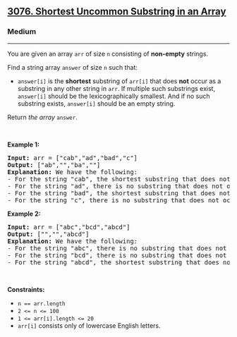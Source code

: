 <h2><a href="https://leetcode.com/problems/shortest-uncommon-substring-in-an-array/">3076. Shortest Uncommon Substring in an Array</a></h2><h3>Medium</h3><hr><div><p>You are given an array <code>arr</code> of size <code>n</code> consisting of <strong>non-empty</strong> strings.</p>

<p>Find a string array <code>answer</code> of size <code>n</code> such that:</p>

<ul>
	<li><code>answer[i]</code> is the <strong>shortest</strong> <span data-keyword="substring">substring</span> of <code>arr[i]</code> that does <strong>not</strong> occur as a substring in any other string in <code>arr</code>. If multiple such substrings exist, <code>answer[i]</code> should be the <span data-keyword="lexicographically-smaller-string">lexicographically smallest</span>. And if no such substring exists, <code>answer[i]</code> should be an empty string.</li>
</ul>

<p>Return <em>the array </em><code>answer</code>.</p>

<p>&nbsp;</p>
<p><strong class="example">Example 1:</strong></p>

<pre><strong>Input:</strong> arr = ["cab","ad","bad","c"]
<strong>Output:</strong> ["ab","","ba",""]
<strong>Explanation:</strong> We have the following:
- For the string "cab", the shortest substring that does not occur in any other string is either "ca" or "ab", we choose the lexicographically smaller substring, which is "ab".
- For the string "ad", there is no substring that does not occur in any other string.
- For the string "bad", the shortest substring that does not occur in any other string is "ba".
- For the string "c", there is no substring that does not occur in any other string.
</pre>

<p><strong class="example">Example 2:</strong></p>

<pre><strong>Input:</strong> arr = ["abc","bcd","abcd"]
<strong>Output:</strong> ["","","abcd"]
<strong>Explanation:</strong> We have the following:
- For the string "abc", there is no substring that does not occur in any other string.
- For the string "bcd", there is no substring that does not occur in any other string.
- For the string "abcd", the shortest substring that does not occur in any other string is "abcd".
</pre>

<p>&nbsp;</p>
<p><strong>Constraints:</strong></p>

<ul>
	<li><code>n == arr.length</code></li>
	<li><code>2 &lt;= n &lt;= 100</code></li>
	<li><code>1 &lt;= arr[i].length &lt;= 20</code></li>
	<li><code>arr[i]</code> consists only of lowercase English letters.</li>
</ul>
</div>